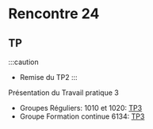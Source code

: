 # Rencontre 24

## TP
:::caution
- Remise du TP2
:::


Présentation du Travail pratique 3
- Groupes Réguliers: 1010 et 1020: [TP3](/tp_Regulier/tp3)
- Groupe Formation continue 6134: [TP3](/tp_FC/tp3)
